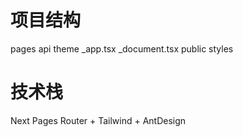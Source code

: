 # 项目结构
pages
  api
  theme
  _app.tsx
  _document.tsx
public
styles

# 技术栈
Next Pages Router + Tailwind + AntDesign
